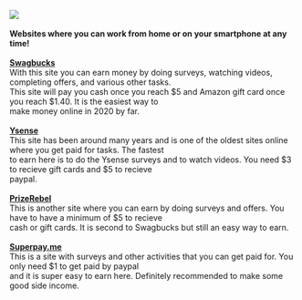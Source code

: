 <head>
<style>

#text 
{ 
margin-left : 135px;;
}

#banner
{
text-align: center;
}

</style>

</head>
<br/>

<div id="banner">
<img src="https://scontent-lga3-1.xx.fbcdn.net/v/t1.0-9/124867661_236146981480243_8252231012295635392_o.jpg?_nc_cat=103&ccb=2&_nc_sid=730e14&_nc_ohc=_v98zzBxafYAX8PjfIa&_nc_ht=scontent-lga3-1.xx&oh=ecfa1d62bfd4bf1669bc6e9044fc6938&oe=5FD54103">
<br/>
<br/>

</div>

<div id="text">
<b>
Websites where you can work from home or on your smartphone at any time!
</b>
<br/>
<br/>
<b>
<a href="https://www.swagbucks.com/profile/r_84066145">Swagbucks</a>
</b>
<br/>
With this site you can earn money by doing surveys, watching videos, completing offers, and various other tasks.
<br/>
This site will pay you cash once you reach $5 and Amazon gift card once you reach $1.40. It is the easiest way to 
<br/>
make money online in 2020 by far.
<br/>
<br/>
<b>
<a href="https://www.ysense.com/?rb=85054706">Ysense</a>
</b>
<br/>
This site has been around many years and is one of the oldest sites online where you get paid for tasks. The fastest
<br/>
to earn here is to do the Ysense surveys and to watch videos. You need $3 to recieve gift cards and $5 to recieve 
<br/>
paypal.
<br/>
<br/>
<b>
<a href="https://www.prizerebel.com/index.php?r=10988695">PrizeRebel</a>
</b>
<br/>
This is another site where you can earn by doing surveys and offers. You have to have a minimum of $5 to recieve
<br/>
cash or gift cards. It is second to Swagbucks but still an easy way to earn.
<br/>
<br/>
<b>
<a href="https://www.superpay.me/?ref=Gramington">Superpay.me</a>
</b>
<br/>
This is a site with surveys and other activities that you can get paid for. You only need $1 to get paid by paypal
<br/>
and it is super easy to earn here. Definitely recommended to make some good side income.

</div>
